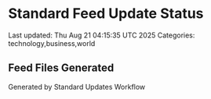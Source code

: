 # Standard Feed Update Status
Last updated: Thu Aug 21 04:15:35 UTC 2025
Categories: technology,business,world

## Feed Files Generated

Generated by Standard Updates Workflow
